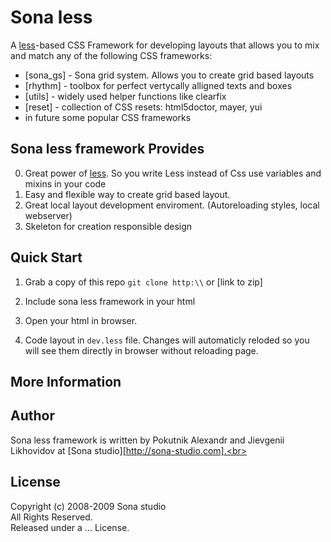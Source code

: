 # Sona less

A [less][less]-based CSS Framework for developing layouts that allows you to mix and match any of the following CSS frameworks:

 * [sona_gs] - Sona grid system. Allows you to create grid based layouts 
 * [rhythm] - toolbox for perfect vertycally alligned texts and boxes
 * [utils] - widely used helper functions like clearfix
 * [reset] - collection of CSS resets: html5doctor, mayer, yui
 * in future some popular CSS frameworks
 


## Sona less framework Provides

0. Great power of [less][less]. So you write Less instead of Css use variables and mixins in your code 
1. Easy and flexible way to create grid based layout.
2. Great local layout development enviroment. (Autoreloading styles, local webserver)
3. Skeleton for creation responsible design


## Quick Start

1. Grab a copy of this repo `git clone http:\\` or [link to zip]
2. Include sona less framework in your html

    <!-- link jQuery -->
    <script src="js/libs/jquery-1.5.2.js"></script>
    <!-- link sona grid system js files -->
    <script src="js/sona/css.js"></script>
    <script src="js/libs/less-1.1.3.js"></script>
    <!-- link to enable auto styles refresh -->
    <script src="js/sona/less-watch.js"></script>
    <!-- include main dev.less file -->
    <script>
        css.load('dev.less', 'stylesheet/less', 'dev_css');
    </script>

3. Open your html in browser. 
4. Code layout in `dev.less` file. Changes will automaticly reloded so you will see them directly in browser without reloading page.
 


## More Information

## Author
Sona less framework is written by Pokutnik Alexandr and Jievgenii Likhovidov at [Sona studio][http://sona-studio.com].<br>

## License
Copyright (c) 2008-2009 Sona studio<br>
All Rights Reserved.<br>
Released under a ...  License.


[less]: http://lesscss.org/ "Less CSS"
